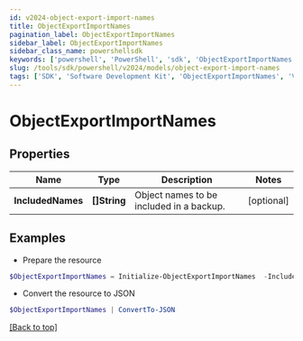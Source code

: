 ```yaml
---
id: v2024-object-export-import-names
title: ObjectExportImportNames
pagination_label: ObjectExportImportNames
sidebar_label: ObjectExportImportNames
sidebar_class_name: powershellsdk
keywords: ['powershell', 'PowerShell', 'sdk', 'ObjectExportImportNames', 'V2024ObjectExportImportNames'] 
slug: /tools/sdk/powershell/v2024/models/object-export-import-names
tags: ['SDK', 'Software Development Kit', 'ObjectExportImportNames', 'V2024ObjectExportImportNames']
---
```



# ObjectExportImportNames

## Properties

Name | Type | Description | Notes
------------ | ------------- | ------------- | -------------
**IncludedNames** | **[]String** | Object names to be included in a backup. | [optional] 

## Examples

- Prepare the resource
```powershell
$ObjectExportImportNames = Initialize-ObjectExportImportNames  -IncludedNames null
```

- Convert the resource to JSON
```powershell
$ObjectExportImportNames | ConvertTo-JSON
```


[[Back to top]](#) 

